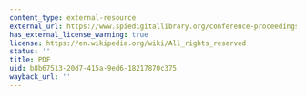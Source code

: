 ```yaml
---
content_type: external-resource
external_url: https://www.spiedigitallibrary.org/conference-proceedings-of-spie/5294/1/A-simulation-tool-for-evaluating-digital-camera-image-quality/10.1117/12.537474.short
has_external_license_warning: true
license: https://en.wikipedia.org/wiki/All_rights_reserved
status: ''
title: PDF
uid: b8b67513-20d7-415a-9ed6-18217870c375
wayback_url: ''
---
```

